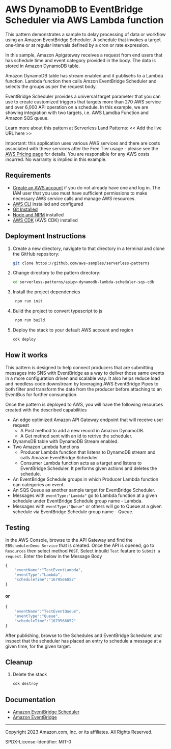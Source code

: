 # AWS DynamoDB to EventBridge Scheduler via AWS Lambda function

This pattern demonstrates a sample to delay processing of data or workflow using an Amazon EventBridge Scheduler. A schedule that invokes a target one-time or at regular intervals defined by a cron or rate expression.

In this sample, Amazon Apigateway receives a request from end users that has schedule time and event category provided in the body. The data is stored in Amazon DynamoDB table. 

Amazon DynamoDB table has stream enabled and it publisehs to a Lambda function. Lambda function then calls Amzon EventBridge Scheduler and selects the groups as per the request body.

EventBridge Scheduler provides a universal target parameter that you can use to create customized triggers that targets more than 270 AWS service and over 6,000 API operation on a schedule. In this example, we are showing integration with two targets, i.e. AWS Lamdba Function and Amazon SQS queue.

Learn more about this pattern at Serverless Land Patterns: << Add the live URL here >>

Important: this application uses various AWS services and there are costs associated with these services after the Free Tier usage - please see the [AWS Pricing page](https://aws.amazon.com/pricing/) for details. You are responsible for any AWS costs incurred. No warranty is implied in this example.

## Requirements

-   [Create an AWS account](https://portal.aws.amazon.com/gp/aws/developer/registration/index.html) if you do not already have one and log in. The IAM user that you use must have sufficient permissions to make necessary AWS service calls and manage AWS resources.
-   [AWS CLI](https://docs.aws.amazon.com/cli/latest/userguide/install-cliv2.html) installed and configured
-   [Git Installed](https://git-scm.com/book/en/v2/Getting-Started-Installing-Git)
-   [Node and NPM](https://nodejs.org/en/download/) installed
-   [AWS CDK](https://docs.aws.amazon.com/cdk/v2/guide/getting_started.html) (AWS CDK) installed

## Deployment Instructions

1. Create a new directory, navigate to that directory in a terminal and clone the GitHub repository:
    ```bash
    git clone https://github.com/aws-samples/serverless-patterns
    ```
2. Change directory to the pattern directory:
    ```bash
    cd serverless-patterns/apigw-dynamodb-lambda-scheduler-sqs-cdk
    ```
3. Install the project dependencies
    ```bash
     npm run init
    ```
4. Build the project to convert typescript to js
    ```bash
     npm run build
    ```
5. Deploy the stack to your default AWS account and region
    ```bash
    cdk deploy
    ```

## How it works

This pattern is designed to help connect producers that are submitting messages into SNS with EventBridge as a way to deliver those same events in a more configuration driven and scalable way. It also helps reduce load and needless code downstream by leveraging AWS EventBridge Pipes to both filter and transform the data from the producer before attaching to an EventBus for further consumption.

Once the pattern is deployed to AWS, you will have the following resources created with the described capabilities

-   An edge optimized Amazon API Gateway endpoint that will receive user request
    - A Post method to add a new record in Amazon DynamoDB.
    - A Get method sent with an id to retrive the scheduler. 
- DynamoDB table with DynamoDB Stream enabled.
- Two Amazon Lambda functions
    - Producer Lambda function that listens to DynamoDB stream and calls Amazon EventBridge Scheduler
    - Consumer Lambda function acts as a target and listens to EventBridge Scheduler. It performs given actions and deletes the schedule. 
-  An EventBridge Schedule groups in which Producer Lambda function can categories an event.
-  An SQS Queue as another sample target for EventBridge Scheduler.
- Messages with `eventType:"Lambda"` go to Lambda function at a given schedule under EventBridge Schedule group name - Lambda.
- Messages with `eventType:"Queue"` or others will go to Queue at a given schedule via EventBridge Schedule group name - Queue.

## Testing

In the AWS Console, browse to the API Gateway and find the `EBSchedulerDemo Service` that is created. Once the API is opened, go to `Resources` then select method `POST`. Select inbuild `Test` feature to `Submit a request`. Enter the below in the Message Body


```javascript
{
    "eventName":"TestEventLambda",
    "eventType":"Lambda",
    "scheduleTime":"1679566052"
}
```

#### or

```javascript
{
    "eventName":"TestEventQueue",
    "eventType":"Queue",  
    "scheduleTime":"1679566052"
}
```

After publishing, browse to the Schedules and EventBridge Scheduler, and inspect that the scheduler has placed an entry to schedule a message at a given time, for the given target. 

## Cleanup

1. Delete the stack
    ```bash
    cdk destroy
    ```

## Documentation

-   [Amazon EventBridge Scheduler](https://docs.aws.amazon.com/scheduler/latest/UserGuide/what-is-scheduler.html)
-   [Amazon EventBridge](https://docs.aws.amazon.com/eventbridge/latest/userguide/eb-what-is.html)

---

Copyright 2023 Amazon.com, Inc. or its affiliates. All Rights Reserved.

SPDX-License-Identifier: MIT-0